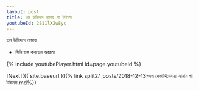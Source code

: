 ```yaml
---
layout: post
title: ওম উদ্ভিদদে নামায গা টাইমস
youtubeId: 2S11lX2w8yc
---
```

 
 
 ওম উদ্ভিদদে নামায  
 
 -  যিনি ভঙ্গ করছেন অজ্ঞতা 
 
  
 
  
 
 
 
 
 
 


{% include youtubePlayer.html id=page.youtubeId %}
 
[Next]({{ site.baseurl }}{% link  split2/_posts/2018-12-13-ওম দেভাথিদেবায়া নামায গা টাইমস.md%})
 
